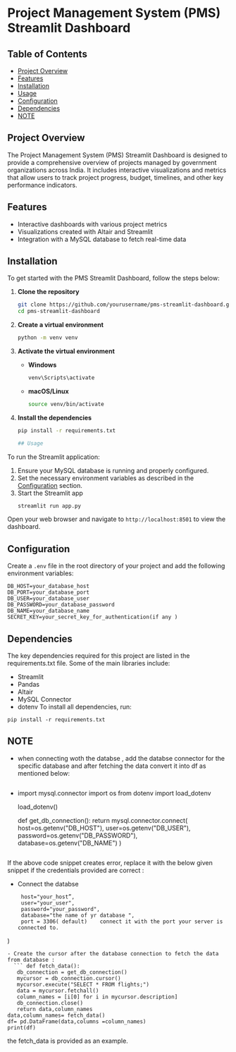 # Project Management System (PMS) Streamlit Dashboard

## Table of Contents
- [Project Overview](#project-overview)
- [Features](#features)
- [Installation](#installation)
- [Usage](#usage)
- [Configuration](#configuration)
- [Dependencies](#dependencies)
- [NOTE](#note)

## Project Overview
The Project Management System (PMS) Streamlit Dashboard is designed to provide a comprehensive overview of projects managed by government organizations across India. It includes interactive visualizations and metrics that allow users to track project progress, budget, timelines, and other key performance indicators.

## Features   
- Interactive dashboards with various project metrics
- Visualizations created with Altair and Streamlit
- Integration with a MySQL database to fetch real-time data

## Installation
To get started with the PMS Streamlit Dashboard, follow the steps below:

1. **Clone the repository**
    ```sh
    git clone https://github.com/yourusername/pms-streamlit-dashboard.git
    cd pms-streamlit-dashboard
    ```

2. **Create a virtual environment**
    ```sh
    python -m venv venv
    ```

3. **Activate the virtual environment**
    - **Windows**
        ```sh
        venv\Scripts\activate
        ```
    - **macOS/Linux**
        ```sh
        source venv/bin/activate
        ```

4. **Install the dependencies**
    ```sh
    pip install -r requirements.txt

    ## Usage
To run the Streamlit application:

1. Ensure your MySQL database is running and properly configured.
2. Set the necessary environment variables as described in the [Configuration](#configuration) section.
3. Start the Streamlit app
    ```sh
    streamlit run app.py
    ```

Open your web browser and navigate to `http://localhost:8501` to view the dashboard.

## Configuration
Create a `.env` file in the root directory of your project and add the following environment variables:

```plaintext
DB_HOST=your_database_host
DB_PORT=your_database_port
DB_USER=your_database_user
DB_PASSWORD=your_database_password
DB_NAME=your_database_name
SECRET_KEY=your_secret_key_for_authentication(if any )
```
## Dependencies
The key dependencies required for this project are listed in the requirements.txt file. Some of the main libraries include:

- Streamlit
- Pandas
- Altair
- MySQL Connector
- dotenv
To install all dependencies, run:
```
pip install -r requirements.txt
```
## NOTE 
- when connecting woth the databse , add the databse connector for the specific database and after fetching the data convert it into df as mentioned below:
   ```
- import mysql.connector
   import os
   from dotenv import load_dotenv

   load_dotenv()

   def get_db_connection():
       return mysql.connector.connect(
           host=os.getenv("DB_HOST"),
           user=os.getenv("DB_USER"),
           password=os.getenv("DB_PASSWORD"),
           database=os.getenv("DB_NAME")
       )
   ```

If the above code snippet creates error, replace it with the below given snippet if the credentials provided are correct  :
- Connect the databse
   ```mydb = mysql.connector.connect(
    host="your_host”,
    user="your_user",
    password="your_password",
    database="the name of yr database ",
    port = 3306( default)    connect it with the port your server is connected to.
)
 ```
 - Create the cursor after the database connection to fetch the data from database :
   ``` def fetch_data():
    db_connection = get_db_connection()
    mycursor = db_connection.cursor()
    mycursor.execute("SELECT * FROM flights;")
    data = mycursor.fetchall()
    column_names = [i[0] for i in mycursor.description]
    db_connection.close()
    return data,column_names
data,column_names= fetch_data()
df= pd.DataFrame(data,columns =column_names)
print(df)
 ```
the fetch_data is provided as an example.
